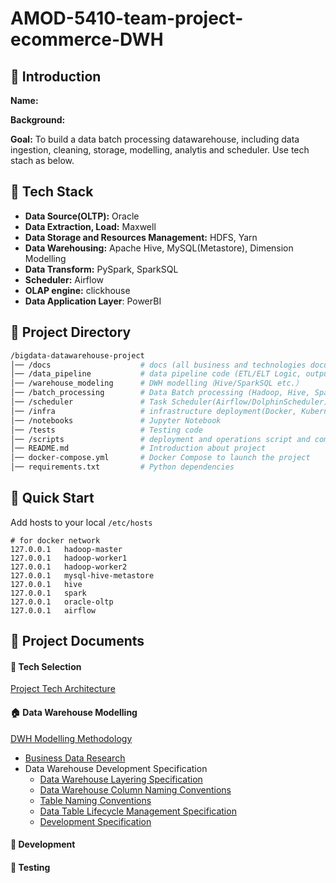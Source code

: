 # AMOD-5410-team-project-ecommerce-DWH

## 📖 Introduction

**Name:**

**Background:**

**Goal:** To build a data batch processing datawarehouse, including data ingestion, cleaning, storage, modelling, analytis and scheduler. Use tech stach as below.

## 🚀 Tech Stack

- **Data Source(OLTP):** Oracle
- **Data Extraction, Load:** Maxwell
- **Data Storage and Resources Management:** HDFS, Yarn
- **Data Warehousing:** Apache Hive, MySQL(Metastore), Dimension Modelling
- **Data Transform:** PySpark, SparkSQL
- **Scheduler:** Airflow
- **OLAP engine:** clickhouse
- **Data Application Layer**: PowerBI

## 📁 Project Directory

```bash
/bigdata-datawarehouse-project
│── /docs                    # docs (all business and technologies documents about this project)
│── /data_pipeline           # data pipeline code (ETL/ELT Logic, output)
│── /warehouse_modeling      # DWH modelling（Hive/SparkSQL etc.）
│── /batch_processing        # Data Batch processing (Hadoop, Hive, Spark)
│── /scheduler               # Task Scheduler(Airflow/DolphinScheduler)
│── /infra                   # infrastructure deployment(Docker, Kubernetes)
│── /notebooks               # Jupyter Notebook
│── /tests                   # Testing code
│── /scripts                 # deployment and operations script and command
│── README.md                # Introduction about project
│── docker-compose.yml       # Docker Compose to launch the project
│── requirements.txt         # Python dependencies
```

## 💪 Quick Start

Add hosts to your local `/etc/hosts`

```
# for docker network
127.0.0.1   hadoop-master 
127.0.0.1   hadoop-worker1
127.0.0.1   hadoop-worker2
127.0.0.1   mysql-hive-metastore
127.0.0.1   hive
127.0.0.1   spark
127.0.0.1   oracle-oltp
127.0.0.1   airflow
```

## 📌 Project Documents

#### 🚀 Tech Selection

[Project Tech Architecture](./docs/doc/tech-architecture.md)

#### 🏠 Data Warehouse Modelling

[DWH Modelling Methodology](./docs/doc/dwh-modelling-sop.md)

- [Business Data Research](./docs/doc/business_data_research.md)
- Data Warehouse Development Specification
  - [Data Warehouse Layering Specification](./docs/doc/data-warehouse-development-specification/data-warehouse-layering-specification.md)
  - [Data Warehouse Column Naming Conventions](./docs/doc/data-warehouse-development-specification/partitioning-column-naming-conventions.md)
  - [Table Naming Conventions](./docs/doc/data-warehouse-development-specification/table-naming-convertions.md)
  - [Data Table Lifecycle Management Specification](./docs/doc/data-warehouse-development-specification/data-table-lifecycle-management-specification.md)
  - [Development Specification](./docs/doc/data-warehouse-development-specification/development-specification.md)

#### 🔨 Development

#### 📏 Testing
